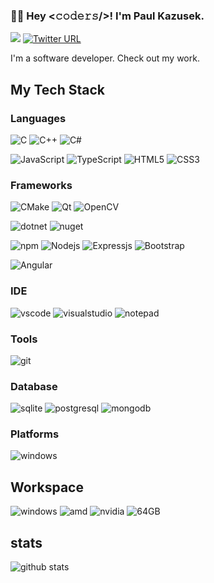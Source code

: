 ### :man_technologist: Hey <𝚌𝚘𝚍𝚎𝚛𝚜/>! I'm Paul Kazusek.
<!---
![visitors](https://visitor-badge.glitch.me/badge?page_id=paulkazusek)
-->
![](https://komarev.com/ghpvc/?username=paulkazusek)
[![Twitter URL](https://img.shields.io/twitter/url?label=Paul%20Kazusek&style=social&url=https%3A%2F%2Ftwitter.com%2FPaulKazusek)](https://twitter.com/paulkazusek)


I'm a software developer. Check out my work.

## My Tech Stack

### Languages

![C](https://img.shields.io/badge/C-00599C?style=for-the-badge&logo=c&logoColor=white) 
![C++](https://img.shields.io/badge/C%2B%2B-00599C?style=for-the-badge&logo=c%2B%2B&logoColor=white) 
![C#](https://img.shields.io/badge/C%23-239120?style=for-the-badge&logo=c-sharp&logoColor=white) 

![JavaScript](https://img.shields.io/badge/JavaScript-323330?style=for-the-badge&logo=javascript&logoColor=F7DF1E) 
![TypeScript](https://img.shields.io/badge/TypeScript-007ACC?style=for-the-badge&logo=typescript&logoColor=white) 
![HTML5](https://img.shields.io/badge/HTML5-E34F26?style=for-the-badge&logo=html5&logoColor=white)
![CSS3](https://img.shields.io/badge/CSS3-1572B6?style=for-the-badge&logo=css3&logoColor=white)

### Frameworks

![CMake](https://img.shields.io/badge/CMake-064F8C?style=for-the-badge&logo=cmake&logoColor=white) 
![Qt](https://img.shields.io/badge/Qt-41CD52?style=for-the-badge&logo=qt&logoColor=white) 
![OpenCV](https://img.shields.io/badge/OpenCV-27338e?style=for-the-badge&logo=OpenCV&logoColor=white) 

![dotnet](https://img.shields.io/badge/.NET-512BD4?style=for-the-badge&logo=dotnet&logoColor=white) 
![nuget](https://img.shields.io/badge/NuGet-004880?style=for-the-badge&logo=nuget&logoColor=white) 

![npm](https://img.shields.io/badge/npm-CB3837?style=for-the-badge&logo=npm&logoColor=white)
![Nodejs](https://img.shields.io/badge/Node.js-43853D?style=for-the-badge&logo=node.js&logoColor=white)
![Expressjs](https://img.shields.io/badge/Express.js-404D59?style=for-the-badge)
![Bootstrap](https://img.shields.io/badge/Bootstrap-563D7C?style=for-the-badge&logo=bootstrap&logoColor=white)
<!---
![React](https://img.shields.io/badge/React-20232A?style=for-the-badge&logo=react&logoColor=61DAFB)
![Vue.js](https://img.shields.io/badge/Vue.js-35495E?style=for-the-badge&logo=vue.js&logoColor=4FC08D)
-->
![Angular](https://img.shields.io/badge/Angular-DD0031?style=for-the-badge&logo=angular&logoColor=white)

### IDE

![vscode](https://img.shields.io/badge/Visual_Studio_Code-0078D4?style=for-the-badge&logo=visual%20studio%20code&logoColor=white)
![visualstudio](https://img.shields.io/badge/Visual_Studio-5C2D91?style=for-the-badge&logo=visual%20studio&logoColor=white)
![notepad](https://img.shields.io/badge/Notepad++-90E59A.svg?style=for-the-badge&logo=notepad%2B%2B&logoColor=black)

### Tools

![git](https://img.shields.io/badge/Git-F05032?style=for-the-badge&logo=git&logoColor=white)
<!---
![Postman](https://img.shields.io/badge/Postman-FF6C37?style=for-the-badge&logo=Postman&logoColor=white)
![docker](https://img.shields.io/badge/Docker-2CA5E0?style=for-the-badge&logo=docker&logoColor=white)
-->

### Database 

![sqlite](https://img.shields.io/badge/SQLite-07405E?style=for-the-badge&logo=sqlite&logoColor=white)
![postgresql](https://img.shields.io/badge/PostgreSQL-316192?style=for-the-badge&logo=postgresql&logoColor=white)
![mongodb](https://img.shields.io/badge/MongoDB-4EA94B?style=for-the-badge&logo=mongodb&logoColor=white)

### Platforms

![windows](https://img.shields.io/badge/Windows-0078D6?style=for-the-badge&logo=windows&logoColor=white)
<!---
![ubuntu](https://img.shields.io/badge/Ubuntu-E95420?style=for-the-badge&logo=ubuntu&logoColor=white)
![debian](https://img.shields.io/badge/Debian-A81D33?style=for-the-badge&logo=debian&logoColor=white)
-->

## Workspace

![windows](https://img.shields.io/badge/Windows-0078D6?style=for-the-badge&logo=windows&logoColor=white)
![amd](https://img.shields.io/badge/AMD-Ryzen_Threadripper_2950X-ED1C24?style=for-the-badge&logo=amd&logoColor=white)
![nvidia](https://img.shields.io/badge/NVIDIA-GTX1050-76B900?style=for-the-badge&logo=nvidia&logoColor=white)
![64GB](https://img.shields.io/badge/RAM-64GB-%230071C5.svg?&style=for-the-badge&logoColor=white)

<!--
- 👋 Hi, I’m @paulkazusek
- 👀 I’m interested in ...
- 🌱 I’m currently learning modern C++
- 💞️ I’m looking to collaborate on ...
- 📫 How to reach me ...
-->

<!---
## About me 

- :earth_americas: I currently live in ruhr metropole - Germany
- :video_game: I like to play driving simulator like F1

## Social 

[![twitter](https://img.shields.io/badge/Twitter-1DA1F2?style=for-the-badge&logo=twitter&logoColor=white)](https://twitter.com/paulkazusek)
[![instagram](https://img.shields.io/badge/Instagram-E4405F?style=for-the-badge&logo=instagram&logoColor=white)](https://www.instagram.com/paul.kazusek)
[![stack-overflow](https://img.shields.io/badge/Stack_Overflow-FE7A16?style=for-the-badge&logo=stack-overflow&logoColor=white)](https://stackoverflow.com/users/11164503/paul-k)
[![codepen](https://img.shields.io/badge/Codepen-000000?style=for-the-badge&logo=codepen&logoColor=white)](https://codepen.io/pakazu)
[![linkedin](https://img.shields.io/badge/LinkedIn-0077B5?style=for-the-badge&logo=linkedin&logoColor=white)](https://linkedin.com)
[![reddit](https://img.shields.io/badge/Reddit-FF4500?style=for-the-badge&logo=reddit&logoColor=white)](https://www.reddit.com/)
-->

## stats

<img src="https://github-readme-stats.vercel.app/api?username=paulkazusek&show_icons=true&theme=gotham" alt="github stats"  />

<!--
<img src="https://github-readme-streak-stats.herokuapp.com?user=paulkazusek&theme=dark" width="48%" />
-->

<!--
![Top Langs](https://github-readme-stats.vercel.app/api/top-langs?username=paulkazusek&layout=compact)
-->

